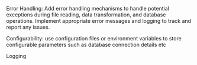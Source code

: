 Error Handling: Add error handling mechanisms to handle potential exceptions during file reading, data transformation, and database operations. Implement appropriate error messages and logging to track and report any issues.

Configurability: use configuration files or environment variables to store configurable parameters such as database connection details etc

Logging